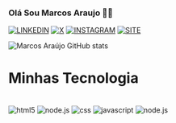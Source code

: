 ### Olá Sou Marcos Araujo 🖐🏾
[![LINKEDIN](https://img.shields.io/badge/LinkedIn-0077B5?style=for-the-badge&logo=linkedin&logoColor=white)](https://www.linkedin.com/in/marcos-araujo-a76912274)
[![X](https://img.shields.io/badge/Twitter-1DA1F2?style=for-the-badge&logo=twitter&logoColor=white)](https://x.com/marcosantaraujo?t=Oj_cGwRKyNZoeKsLEL0Duw&s=09)
[![INSTAGRAM](https://img.shields.io/badge/Instagram-E4405F?style=for-the-badge&logo=instagram&logoColor=white)](https://www.instagram.com/MARCOSARAUJO_TEC)
[![SITE](https://img.shields.io/badge/GeeksforGeeks-298D46?style=for-the-badge&logo=geeksforgeeks&logoColor=white)](https://beatrizemarcos.netlify.app/)


![Marcos Araújo GitHub stats](https://github-readme-stats.vercel.app/api?username=DevMarcosAraujo&theme=highcontrast)


#  Minhas Tecnologia
<div style="display: inline_block"><br/>
<img align="center" alt="html5"src="https://img.shields.io/badge/HTML5-E34F26?style=for-the-badge&logo=html5&logoColor=white"/>
<img align="center" alt="node.js"src="https://img.shields.io/badge/React-20232A?style=for-the-badge&logo=react&logoColor=61DAFB"/>
<img align="center" alt="css"src="https://img.shields.io/badge/CSS-239120?&style=for-the-badge&logo=css3&logoColor=white"/>
<img align="center" alt="javascript"src="https://img.shields.io/badge/JavaScript-F7DF1E?style=for-the-badge&logo=javascript&logoColor=black"/>
<img align="center" alt="node.js"src="https://img.shields.io/badge/Node.js-43853D?style=for-the-badge&logo=node.js&logoColor=white"/>
</div >
